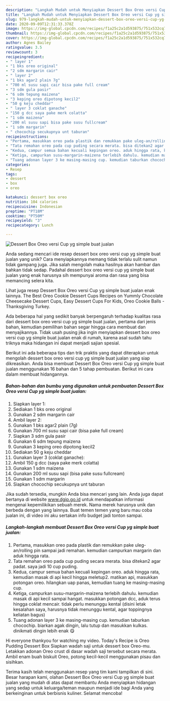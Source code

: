 ```yaml
---
description: "Langkah Mudah untuk Menyiapkan Dessert Box Oreo versi Cup yg simple buat jualan Anti Gagal"
title: "Langkah Mudah untuk Menyiapkan Dessert Box Oreo versi Cup yg simple buat jualan Anti Gagal"
slug: 979-langkah-mudah-untuk-menyiapkan-dessert-box-oreo-versi-cup-yg-simple-buat-jualan-anti-gagal
date: 2020-09-09T12:31:33.378Z
image: https://img-global.cpcdn.com/recipes/f1a25c2a1d593875/751x532cq70/dessert-box-oreo-versi-cup-yg-simple-buat-jualan-foto-resep-utama.jpg
thumbnail: https://img-global.cpcdn.com/recipes/f1a25c2a1d593875/751x532cq70/dessert-box-oreo-versi-cup-yg-simple-buat-jualan-foto-resep-utama.jpg
cover: https://img-global.cpcdn.com/recipes/f1a25c2a1d593875/751x532cq70/dessert-box-oreo-versi-cup-yg-simple-buat-jualan-foto-resep-utama.jpg
author: Agnes Bailey
ratingvalue: 3.5
reviewcount: 3
recipeingredient:
- " layer 1"
- "1 bks oreo original"
- "2 sdm margarin cair"
- " layer 2"
- "1 bks agar2 plain 7g"
- "700 ml susu sapi cair bisa pake full cream"
- "3 sdm gula pasir"
- "6 sdm tepung maizena"
- "3 keping oreo dipotong kecil2"
- "50 g keju cheddar"
- " layer 3 coklat ganache"
- "150 g dcc saya pake merk colatta"
- "1 sdm maizena"
- "200 ml susu sapi bisa pake susu fullcream"
- "1 sdm margarin"
- " chocochip secukupnya unt taburan"
recipeinstructions:
- "Pertama, masukkan oreo pada plastik dan remukkan pake uleg-an/rolling pin sampai jadi remahan. kemudian campurkan margarin dan aduk hingga rata."
- "Tata remahan oreo pada cup puding secara merata. bisa ditekan2 agar padat. saya jadi 10 cup puding."
- "Kedua, campur semua bahan kecuali kepingan oreo. aduk hingga rata, kemudian masak di api kecil hingga meletup2. matikan api, masukkan potongan oreo. hilangkan uap panas, kemudian tuang ke masing-masing cup."
- "Ketiga, campurkan susu-margarin-maizena terlebih dahulu. kemudian masak di api kecil sampai hangat. masukkan potongan dcc, aduk terus hingga coklat mencair. tidak perlu menunggu kental (disini letak kesalahan saya, harusnya tidak menunggu kental, agar toppingnya keliatan bagus)"
- "Tuang adonan layer 3 ke masing-masing cup. kemudian taburkan chocochip. biarkan agak dingin, lalu tutup dan masukkan kulkas. dinikmati dingin lebih enak 😋"
categories:
- Resep
tags:
- dessert
- box
- oreo

katakunci: dessert box oreo 
nutrition: 104 calories
recipecuisine: Indonesian
preptime: "PT18M"
cooktime: "PT50M"
recipeyield: "3"
recipecategory: Lunch

---
```



![Dessert Box Oreo versi Cup yg simple buat jualan](https://img-global.cpcdn.com/recipes/f1a25c2a1d593875/751x532cq70/dessert-box-oreo-versi-cup-yg-simple-buat-jualan-foto-resep-utama.jpg)

Anda sedang mencari ide resep dessert box oreo versi cup yg simple buat jualan yang unik? Cara menyiapkannya memang tidak terlalu sulit namun tidak gampang juga. Jika salah mengolah maka hasilnya akan hambar dan bahkan tidak sedap. Padahal dessert box oreo versi cup yg simple buat jualan yang enak harusnya sih mempunyai aroma dan rasa yang bisa memancing selera kita.

Lihat juga resep Dessert Box Oreo versi Cup yg simple buat jualan enak lainnya. The Best Oreo Cookie Dessert Cups Recipes on Yummly Chocolate Cheesecake Dessert Cups, Easy Dessert Cups For Kids, Oreo Cookie Balls - Thanksgiving Turkey.

Ada beberapa hal yang sedikit banyak berpengaruh terhadap kualitas rasa dari dessert box oreo versi cup yg simple buat jualan, pertama dari jenis bahan, kemudian pemilihan bahan segar hingga cara membuat dan menyajikannya. Tidak usah pusing jika ingin menyiapkan dessert box oreo versi cup yg simple buat jualan enak di rumah, karena asal sudah tahu triknya maka hidangan ini dapat menjadi sajian spesial.


Berikut ini ada beberapa tips dan trik praktis yang dapat diterapkan untuk mengolah dessert box oreo versi cup yg simple buat jualan yang siap dikreasikan. Anda bisa membuat Dessert Box Oreo versi Cup yg simple buat jualan menggunakan 16 bahan dan 5 tahap pembuatan. Berikut ini cara dalam membuat hidangannya.

<!--inarticleads1-->

##### Bahan-bahan dan bumbu yang digunakan untuk pembuatan Dessert Box Oreo versi Cup yg simple buat jualan:

1. Siapkan  layer 1:
1. Sediakan 1 bks oreo original
1. Gunakan 2 sdm margarin cair
1. Ambil  layer 2:
1. Gunakan 1 bks agar2 plain (7g)
1. Gunakan 700 ml susu sapi cair (bisa pake full cream)
1. Siapkan 3 sdm gula pasir
1. Gunakan 6 sdm tepung maizena
1. Gunakan 3 keping oreo dipotong kecil2
1. Sediakan 50 g keju cheddar
1. Gunakan  layer 3 (coklat ganache):
1. Ambil 150 g dcc (saya pake merk colatta)
1. Gunakan 1 sdm maizena
1. Gunakan 200 ml susu sapi (bisa pake susu fullcream)
1. Gunakan 1 sdm margarin
1. Siapkan  chocochip secukupnya unt taburan


Jika sudah tersedia, mungkin Anda bisa mencari yang lain. Anda juga dapat bertanya di website www.dgip.go.id untuk mendapatkan informasi mengenai kepemilikikan sebuah merek. Nama merek harusnya unik dan berbeda dengan yang lainnya. Buat temen temen yang baru mau coba jualan ini, di video ini aku sertakan info budget jadi tonton sampai. 

<!--inarticleads2-->

##### Langkah-langkah membuat Dessert Box Oreo versi Cup yg simple buat jualan:

1. Pertama, masukkan oreo pada plastik dan remukkan pake uleg-an/rolling pin sampai jadi remahan. kemudian campurkan margarin dan aduk hingga rata.
1. Tata remahan oreo pada cup puding secara merata. bisa ditekan2 agar padat. saya jadi 10 cup puding.
1. Kedua, campur semua bahan kecuali kepingan oreo. aduk hingga rata, kemudian masak di api kecil hingga meletup2. matikan api, masukkan potongan oreo. hilangkan uap panas, kemudian tuang ke masing-masing cup.
1. Ketiga, campurkan susu-margarin-maizena terlebih dahulu. kemudian masak di api kecil sampai hangat. masukkan potongan dcc, aduk terus hingga coklat mencair. tidak perlu menunggu kental (disini letak kesalahan saya, harusnya tidak menunggu kental, agar toppingnya keliatan bagus)
1. Tuang adonan layer 3 ke masing-masing cup. kemudian taburkan chocochip. biarkan agak dingin, lalu tutup dan masukkan kulkas. dinikmati dingin lebih enak 😋


Hi everyone thankyou for watching my video. Today&#39;s Recipe is Oreo Pudding Dessert Box Siapkan wadah saji untuk dessert box Oreo-mu. Letakkan adonan Oreo crust di dasar wadah saji tersebut secara merata. Ambil enam buah biskuit Oreo, potong kecil-kecil menggunakan pisau dan sisihkan. 

Terima kasih telah menggunakan resep yang tim kami tampilkan di sini. Besar harapan kami, olahan Dessert Box Oreo versi Cup yg simple buat jualan yang mudah di atas dapat membantu Anda menyiapkan hidangan yang sedap untuk keluarga/teman maupun menjadi ide bagi Anda yang berkeinginan untuk berbisnis kuliner. Selamat mencoba!
